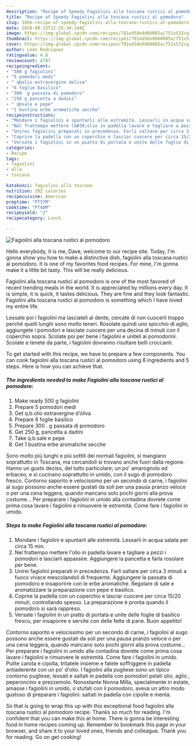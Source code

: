 ```yaml
---
description: "Recipe of Speedy Fagiolini alla toscana rustici al pomodoro"
title: "Recipe of Speedy Fagiolini alla toscana rustici al pomodoro"
slug: 1666-recipe-of-speedy-fagiolini-alla-toscana-rustici-al-pomodoro
date: 2020-08-22T12:25:34.144Z
image: https://img-global.cpcdn.com/recipes/781ed58e0d60085a/751x532cq70/fagiolini-alla-toscana-rustici-al-pomodoro-recipe-main-photo.jpg
thumbnail: https://img-global.cpcdn.com/recipes/781ed58e0d60085a/751x532cq70/fagiolini-alla-toscana-rustici-al-pomodoro-recipe-main-photo.jpg
cover: https://img-global.cpcdn.com/recipes/781ed58e0d60085a/751x532cq70/fagiolini-alla-toscana-rustici-al-pomodoro-recipe-main-photo.jpg
author: Leon Rodriquez
ratingvalue: 4.8
reviewcount: 4787
recipeingredient:
- "500 g fagiolini"
- "5 pomodori medi"
- " qbolio extravergine doliva"
- "6 foglie basilico"
- "300  g passata di pomodoro"
- "250 g pancetta a dadini"
- " qbsale e pepe"
- "1 bustina erbe aromatiche secche"
recipeinstructions:
- "Mondare i fagiolini e spuntarli alle estremità. Lessarli in acqua salata per circa 15 min."
- "Nel frattempo mettere l&#39;olio in padella lavare e tagliare a pezzi i pomodori e lasciarli appassire. Aggiungere la pancetta e farla rosolare per bene."
- "Unirei fagiolini preparati in precedenza. Farli saltare per circa 3 minuti a fuoco vivace mescolandoli di frequente. Aggiungere la passata di pomodoro e insaporirre con le erbe aromatiche. Regolare di sale e aromatizzare la preparazione con pepe e basilico."
- "Coprire la padella con un coperchio e lasciar cuocere per circa 15/20 minuti, controllando spesso. La preparazione è pronta quando il pomodoro si sarà rappreso."
- "Versate i fagiolini in un piatto di portata e unite delle foglie di basilico fresco, per insaporire e servite con delle fette di pane. Buon appetito!"
categories:
- Recipe
tags:
- fagiolini
- alla
- toscana

katakunci: fagiolini alla toscana 
nutrition: 202 calories
recipecuisine: American
preptime: "PT37M"
cooktime: "PT40M"
recipeyield: "2"
recipecategory: Lunch

---
```



![Fagiolini alla toscana rustici al pomodoro](https://img-global.cpcdn.com/recipes/781ed58e0d60085a/751x532cq70/fagiolini-alla-toscana-rustici-al-pomodoro-recipe-main-photo.jpg)

Hello everybody, it is me, Dave, welcome to our recipe site. Today, I'm gonna show you how to make a distinctive dish, fagiolini alla toscana rustici al pomodoro. It is one of my favorites food recipes. For mine, I'm gonna make it a little bit tasty. This will be really delicious.

Fagiolini alla toscana rustici al pomodoro is one of the most favored of recent trending meals in the world. It is appreciated by millions every day. It is simple, it is quick, it tastes delicious. They are fine and they look fantastic. Fagiolini alla toscana rustici al pomodoro is something which I have loved my entire life.

Lessate poi i fagiolini ma lasciateli al dente, cercate di non cuocerli troppo perché quelli lunghi sono molto teneri. Rosolate quindi uno spicchio di aglio, aggiungete i pomodori e lasciate cuocere per una decina di minuti con il coperchio sopra. Scolate poi per bene i fagiolini e uniteli ai pomodorini. Scolate e tenete da parte, i fagiolini dovranno risultare belli croccanti.


To get started with this recipe, we have to prepare a few components. You can cook fagiolini alla toscana rustici al pomodoro using 8 ingredients and 5 steps. Here is how you can achieve that.

<!--inarticleads1-->

##### The ingredients needed to make Fagiolini alla toscana rustici al pomodoro:

1. Make ready 500 g fagiolini
1. Prepare 5 pomodori medi
1. Get  q.b.olio extravergine d’oliva
1. Prepare 6 foglie basilico
1. Prepare 300 . g passata di pomodoro
1. Get 250 g, pancetta a dadini
1. Take  q.b.sale e pepe
1. Get 1 bustina erbe aromatiche secche


Sono molto più lunghi e più sottili dei normali fagiolini, si mangiano soprattutto in Toscana, ma cercandoli si trovano anche fuori dalla regione. Hanno un gusto deciso, del tutto particolare; un po&#39; amarognolo ed erbaceo, e si cucinano soprattutto in umido, con il sugo di pomodoro fresco. Contorno saporito e velocissimo per un secondo di carne, i fagiolini al sugo possono anche essere gustati da soli per una pausa pranzo veloce o per una cena leggera, quando mancano solo pochi giorni alla prova costume… Per preparare i fagiolini in umido alla contadina dovrete come prima cosa lavare i fagiolini e rimuovere le estremità. Come fare i fagiolini in umido. 

<!--inarticleads2-->

##### Steps to make Fagiolini alla toscana rustici al pomodoro:

1. Mondare i fagiolini e spuntarli alle estremità. Lessarli in acqua salata per circa 15 min.
1. Nel frattempo mettere l&#39;olio in padella lavare e tagliare a pezzi i pomodori e lasciarli appassire. Aggiungere la pancetta e farla rosolare per bene.
1. Unirei fagiolini preparati in precedenza. Farli saltare per circa 3 minuti a fuoco vivace mescolandoli di frequente. Aggiungere la passata di pomodoro e insaporirre con le erbe aromatiche. Regolare di sale e aromatizzare la preparazione con pepe e basilico.
1. Coprire la padella con un coperchio e lasciar cuocere per circa 15/20 minuti, controllando spesso. La preparazione è pronta quando il pomodoro si sarà rappreso.
1. Versate i fagiolini in un piatto di portata e unite delle foglie di basilico fresco, per insaporire e servite con delle fette di pane. Buon appetito!


Contorno saporito e velocissimo per un secondo di carne, i fagiolini al sugo possono anche essere gustati da soli per una pausa pranzo veloce o per una cena leggera, quando mancano solo pochi giorni alla prova costume… Per preparare i fagiolini in umido alla contadina dovrete come prima cosa lavare i fagiolini e rimuovere le estremità. Come fare i fagiolini in umido. Pulite carota e cipolla, tritatele insieme e fatele soffriggere in padella antiaderente con un po&#39; d&#39;olio. I fagiolini alla pugliese sono un tipico contorno pugliese; lessati e saltati in padella con pomodori pelati olio, aglio , peperoncino e prezzemolo. Nonostante Nonna Milla, specialmente in estate, amasse i fagiolini in umido, o stufati con il pomodoro, aveva un altro modo gustoso di preparare i fagiolini: saltati in padella con cipolle e menta. 

So that is going to wrap this up with this exceptional food fagiolini alla toscana rustici al pomodoro recipe. Thanks so much for reading. I'm confident that you can make this at home. There is gonna be interesting food in home recipes coming up. Remember to bookmark this page in your browser, and share it to your loved ones, friends and colleague. Thank you for reading. Go on get cooking!
